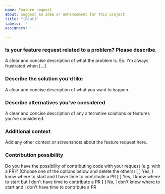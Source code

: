 ```yaml
---
name: Feature request
about: Suggest an idea or enhancement for this project
title: "[Feat]"
labels: ''
assignees: ''

---
```


### Is your feature request related to a problem? Please describe.
A clear and concise description of what the problem is. Ex. I'm always frustrated when [...]

### Describe the solution you'd like
A clear and concise description of what you want to happen.

### Describe alternatives you've considered
A clear and concise description of any alternative solutions or features you've considered.

### Additional context
Add any other context or screenshots about the feature request here.

### Contribution possibility
Do you have the possibility of contributing code with your request (e.g. with a PR)? (Choose one of the options below and delete the others)
[ ] Yes, I know where to start and I have time to contribute a PR
[ ] Yes, I know where to start but I don't have time to contribute a PR
[ ] No, I don't know where to start and I don't have time to contribute a PR
